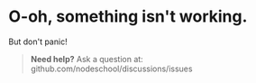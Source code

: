 # O-oh, something isn't working.
But don't panic!
> **Need help?** Ask a question at: github.com/nodeschool/discussions/issues
